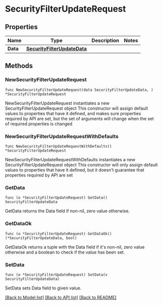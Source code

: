 # SecurityFilterUpdateRequest

## Properties

Name | Type | Description | Notes
---- | ---- | ----------- | ------
**Data** | [**SecurityFilterUpdateData**](SecurityFilterUpdateData.md) |  | 

## Methods

### NewSecurityFilterUpdateRequest

`func NewSecurityFilterUpdateRequest(data SecurityFilterUpdateData, ) *SecurityFilterUpdateRequest`

NewSecurityFilterUpdateRequest instantiates a new SecurityFilterUpdateRequest object
This constructor will assign default values to properties that have it defined,
and makes sure properties required by API are set, but the set of arguments
will change when the set of required properties is changed

### NewSecurityFilterUpdateRequestWithDefaults

`func NewSecurityFilterUpdateRequestWithDefaults() *SecurityFilterUpdateRequest`

NewSecurityFilterUpdateRequestWithDefaults instantiates a new SecurityFilterUpdateRequest object
This constructor will only assign default values to properties that have it defined,
but it doesn't guarantee that properties required by API are set

### GetData

`func (o *SecurityFilterUpdateRequest) GetData() SecurityFilterUpdateData`

GetData returns the Data field if non-nil, zero value otherwise.

### GetDataOk

`func (o *SecurityFilterUpdateRequest) GetDataOk() (*SecurityFilterUpdateData, bool)`

GetDataOk returns a tuple with the Data field if it's non-nil, zero value otherwise
and a boolean to check if the value has been set.

### SetData

`func (o *SecurityFilterUpdateRequest) SetData(v SecurityFilterUpdateData)`

SetData sets Data field to given value.



[[Back to Model list]](../README.md#documentation-for-models) [[Back to API list]](../README.md#documentation-for-api-endpoints) [[Back to README]](../README.md)


